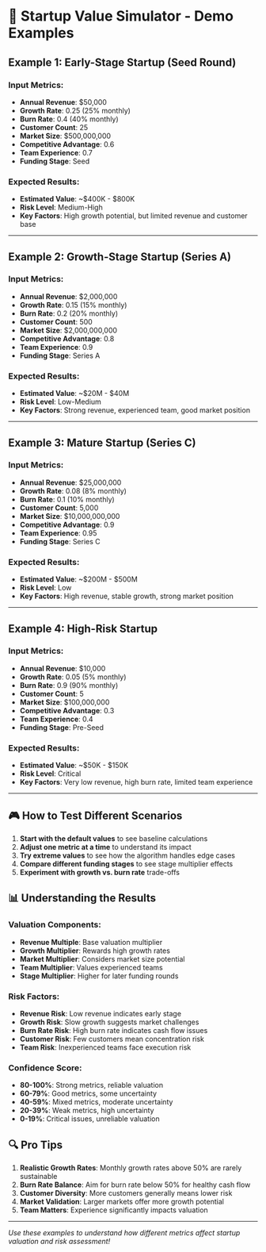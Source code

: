 # 🎯 Startup Value Simulator - Demo Examples

## Example 1: Early-Stage Startup (Seed Round)

### Input Metrics:

- **Annual Revenue**: $50,000
- **Growth Rate**: 0.25 (25% monthly)
- **Burn Rate**: 0.4 (40% monthly)
- **Customer Count**: 25
- **Market Size**: $500,000,000
- **Competitive Advantage**: 0.6
- **Team Experience**: 0.7
- **Funding Stage**: Seed

### Expected Results:

- **Estimated Value**: ~$400K - $800K
- **Risk Level**: Medium-High
- **Key Factors**: High growth potential, but limited revenue and customer base

---

## Example 2: Growth-Stage Startup (Series A)

### Input Metrics:

- **Annual Revenue**: $2,000,000
- **Growth Rate**: 0.15 (15% monthly)
- **Burn Rate**: 0.2 (20% monthly)
- **Customer Count**: 500
- **Market Size**: $2,000,000,000
- **Competitive Advantage**: 0.8
- **Team Experience**: 0.9
- **Funding Stage**: Series A

### Expected Results:

- **Estimated Value**: ~$20M - $40M
- **Risk Level**: Low-Medium
- **Key Factors**: Strong revenue, experienced team, good market position

---

## Example 3: Mature Startup (Series C)

### Input Metrics:

- **Annual Revenue**: $25,000,000
- **Growth Rate**: 0.08 (8% monthly)
- **Burn Rate**: 0.1 (10% monthly)
- **Customer Count**: 5,000
- **Market Size**: $10,000,000,000
- **Competitive Advantage**: 0.9
- **Team Experience**: 0.95
- **Funding Stage**: Series C

### Expected Results:

- **Estimated Value**: ~$200M - $500M
- **Risk Level**: Low
- **Key Factors**: High revenue, stable growth, strong market position

---

## Example 4: High-Risk Startup

### Input Metrics:

- **Annual Revenue**: $10,000
- **Growth Rate**: 0.05 (5% monthly)
- **Burn Rate**: 0.9 (90% monthly)
- **Customer Count**: 5
- **Market Size**: $100,000,000
- **Competitive Advantage**: 0.3
- **Team Experience**: 0.4
- **Funding Stage**: Pre-Seed

### Expected Results:

- **Estimated Value**: ~$50K - $150K
- **Risk Level**: Critical
- **Key Factors**: Very low revenue, high burn rate, limited team experience

---

## 🎮 How to Test Different Scenarios

1. **Start with the default values** to see baseline calculations
2. **Adjust one metric at a time** to understand its impact
3. **Try extreme values** to see how the algorithm handles edge cases
4. **Compare different funding stages** to see stage multiplier effects
5. **Experiment with growth vs. burn rate** trade-offs

## 📊 Understanding the Results

### Valuation Components:

- **Revenue Multiple**: Base valuation multiplier
- **Growth Multiplier**: Rewards high growth rates
- **Market Multiplier**: Considers market size potential
- **Team Multiplier**: Values experienced teams
- **Stage Multiplier**: Higher for later funding rounds

### Risk Factors:

- **Revenue Risk**: Low revenue indicates early stage
- **Growth Risk**: Slow growth suggests market challenges
- **Burn Rate Risk**: High burn rate indicates cash flow issues
- **Customer Risk**: Few customers mean concentration risk
- **Team Risk**: Inexperienced teams face execution risk

### Confidence Score:

- **80-100%**: Strong metrics, reliable valuation
- **60-79%**: Good metrics, some uncertainty
- **40-59%**: Mixed metrics, moderate uncertainty
- **20-39%**: Weak metrics, high uncertainty
- **0-19%**: Critical issues, unreliable valuation

## 🔍 Pro Tips

1. **Realistic Growth Rates**: Monthly growth rates above 50% are rarely sustainable
2. **Burn Rate Balance**: Aim for burn rate below 50% for healthy cash flow
3. **Customer Diversity**: More customers generally means lower risk
4. **Market Validation**: Larger markets offer more growth potential
5. **Team Matters**: Experience significantly impacts valuation

---

_Use these examples to understand how different metrics affect startup valuation and risk assessment!_


